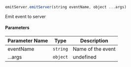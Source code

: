 [//]: # (version=e08396757d144135ddcc2accddae6e3709e5fa37efcd50f91141cf6745bc18b2)

```js
emitServer.emitServer(string eventName, object ...args)
```

Emit event to server

#### Parameters
| Parameter Name | Type | Description |
| -------------- | ----------- | ----------- |
| eventName | `string` | Name of the event |
| ...args | `object` | undefined |